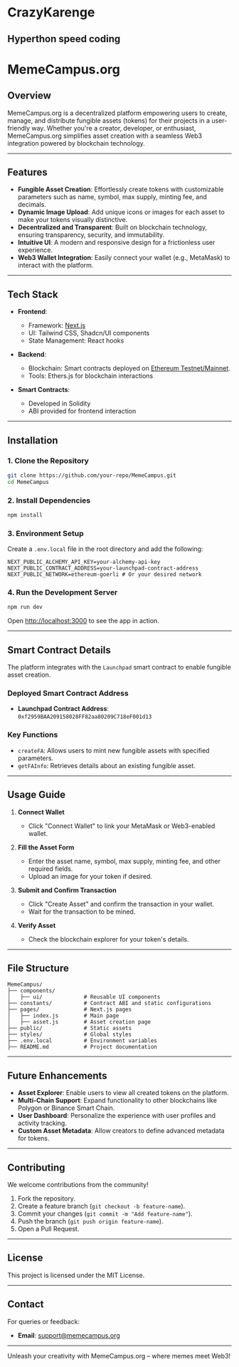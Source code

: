 # CrazyKarenge
## Hyperthon speed coding

# **MemeCampus.org**  

## **Overview**  
MemeCampus.org is a decentralized platform empowering users to create, manage, and distribute fungible assets (tokens) for their projects in a user-friendly way. Whether you're a creator, developer, or enthusiast, MemeCampus.org simplifies asset creation with a seamless Web3 integration powered by blockchain technology.

---

## **Features**  
- **Fungible Asset Creation**: Effortlessly create tokens with customizable parameters such as name, symbol, max supply, minting fee, and decimals.  
- **Dynamic Image Upload**: Add unique icons or images for each asset to make your tokens visually distinctive.  
- **Decentralized and Transparent**: Built on blockchain technology, ensuring transparency, security, and immutability.  
- **Intuitive UI**: A modern and responsive design for a frictionless user experience.  
- **Web3 Wallet Integration**: Easily connect your wallet (e.g., MetaMask) to interact with the platform.  

---

## **Tech Stack**  
- **Frontend**:  
  - Framework: [Next.js](https://nextjs.org/)  
  - UI: Tailwind CSS, Shadcn/UI components  
  - State Management: React hooks  

- **Backend**:  
  - Blockchain: Smart contracts deployed on [Ethereum Testnet/Mainnet](#).  
  - Tools: Ethers.js for blockchain interactions  

- **Smart Contracts**:  
  - Developed in Solidity  
  - ABI provided for frontend interaction  

---

## **Installation**  

### **1. Clone the Repository**  
```bash  
git clone https://github.com/your-repo/MemeCampus.git  
cd MemeCampus  
```  

### **2. Install Dependencies**  
```bash  
npm install  
```  

### **3. Environment Setup**  
Create a `.env.local` file in the root directory and add the following:  
```env  
NEXT_PUBLIC_ALCHEMY_API_KEY=your-alchemy-api-key  
NEXT_PUBLIC_CONTRACT_ADDRESS=your-launchpad-contract-address  
NEXT_PUBLIC_NETWORK=ethereum-goerli # Or your desired network  
```  

### **4. Run the Development Server**  
```bash  
npm run dev  
```  
Open [http://localhost:3000](http://localhost:3000) to see the app in action.  

---

## **Smart Contract Details**  
The platform integrates with the `Launchpad` smart contract to enable fungible asset creation.  

### **Deployed Smart Contract Address**  
- **Launchpad Contract Address**: `0xf2959BAA209158028FF82aa80209C718eF001d13` 

### **Key Functions**  
- `createFA`: Allows users to mint new fungible assets with specified parameters.  
- `getFAInfo`: Retrieves details about an existing fungible asset.  

---

## **Usage Guide**  
1. **Connect Wallet**  
   - Click "Connect Wallet" to link your MetaMask or Web3-enabled wallet.  

2. **Fill the Asset Form**  
   - Enter the asset name, symbol, max supply, minting fee, and other required fields.  
   - Upload an image for your token if desired.  

3. **Submit and Confirm Transaction**  
   - Click "Create Asset" and confirm the transaction in your wallet.  
   - Wait for the transaction to be mined.  

4. **Verify Asset**  
   - Check the blockchain explorer for your token's details.  

---

## **File Structure**  
```plaintext  
MemeCampus/  
├── components/  
│   ├── ui/             # Reusable UI components  
├── constants/          # Contract ABI and static configurations  
├── pages/              # Next.js pages  
│   ├── index.js        # Main page  
│   ├── asset.js        # Asset creation page  
├── public/             # Static assets  
├── styles/             # Global styles  
├── .env.local          # Environment variables  
├── README.md           # Project documentation  
```  

---

## **Future Enhancements**  
- **Asset Explorer**: Enable users to view all created tokens on the platform.  
- **Multi-Chain Support**: Expand functionality to other blockchains like Polygon or Binance Smart Chain.  
- **User Dashboard**: Personalize the experience with user profiles and activity tracking.  
- **Custom Asset Metadata**: Allow creators to define advanced metadata for tokens.  

---

## **Contributing**  
We welcome contributions from the community!  
1. Fork the repository.  
2. Create a feature branch (`git checkout -b feature-name`).  
3. Commit your changes (`git commit -m "Add feature-name"`).  
4. Push the branch (`git push origin feature-name`).  
5. Open a Pull Request.  

---

## **License**  
This project is licensed under the MIT License.  

---

## **Contact**  
For queries or feedback:  
- **Email**: support@memecampus.org  

---  
Unleash your creativity with MemeCampus.org – where memes meet Web3!
